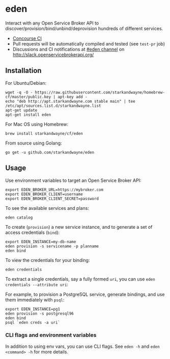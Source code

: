 # eden

Interact with any Open Service Broker API to discover/provision/bind/unbind/deprovision hundreds of different services.

* [Concourse CI](https://ci.starkandwayne.com/teams/main/pipelines/eden)
* Pull requests will be automatically compiled and tested (see `test-pr` job)
* Discussions and CI notifications at [#eden channel](https://openservicebrokerapi.slack.com/messages/C6Y5A2N8Z/) on http://slack.openservicebrokerapi.org/

## Installation

For Ubuntu/Debian:

```
wget -q -O - https://raw.githubusercontent.com/starkandwayne/homebrew-cf/master/public.key | apt-key add -
echo "deb http://apt.starkandwayne.com stable main" | tee /etc/apt/sources.list.d/starkandwayne.list
apt-get update
apt-get install eden
```

For Mac OS using Homebrew:

```
brew install starkandwayne/cf/eden
```

From source using Golang:

```
go get -u github.com/starkandwayne/eden
```


## Usage

Use environment variables to target an Open Service Broker API:

```
export EDEN_BROKER_URL=https://mybroker.com
export EDEN_BROKER_CLIENT=username
export EDEN_BROKER_CLIENT_SECRET=password
```

To see the available services and plans:

```
eden catalog
```

To create (`provision`) a new service instance, and to generate a set of access credentials (`bind`):

```
export EDEN_INSTANCE=my-db-name
eden provision -s servicename -p planname
eden bind
```

To view the credentials for your binding:

```
eden credentials
```

To extract a single credentials, say a fully formed `uri`, you can use `eden credentials --attribute uri`:

For example, to provision a PostgreSQL service, generate bindings, and use them immediately with `psql`:

```
export EDEN_INSTANCE=pg1
eden provision -s postgresql96
eden bind
psql `eden creds -a uri`
```

### CLI flags and environment variables

In addition to using env vars, you can use CLI flags. See `eden -h` and `eden <command> -h` for more details.
